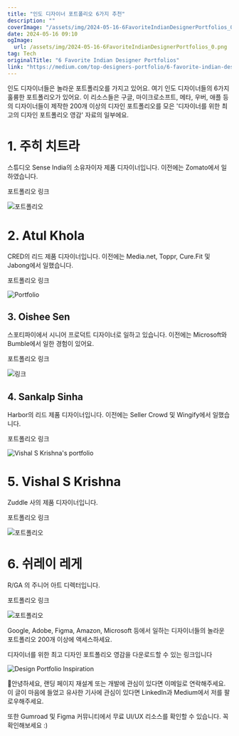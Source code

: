 ```yaml
---
title: "인도 디자이너 포트폴리오 6가지 추천"
description: ""
coverImage: "/assets/img/2024-05-16-6FavoriteIndianDesignerPortfolios_0.png"
date: 2024-05-16 09:10
ogImage: 
  url: /assets/img/2024-05-16-6FavoriteIndianDesignerPortfolios_0.png
tag: Tech
originalTitle: "6 Favorite Indian Designer Portfolios"
link: "https://medium.com/top-designers-portfolio/6-favorite-indian-designer-portfolios-b3dd7f626a48"
---
```



인도 디자이너들은 놀라운 포트폴리오를 가지고 있어요. 여기 인도 디자이너들의 6가지 훌륭한 포트폴리오가 있어요. 이 리소스들은 구글, 마이크로소프트, 메타, 우버, 애플 등의 디자이너들이 제작한 200개 이상의 디자인 포트폴리오를 모은 '디자이너를 위한 최고의 디자인 포트폴리오 영감' 자료의 일부에요.

# 1. 주히 치트라



스튜디오 Sense India의 소유자이자 제품 디자이너입니다. 이전에는 Zomato에서 일하였습니다.

포트폴리오 링크

![포트폴리오](/assets/img/2024-05-16-6FavoriteIndianDesignerPortfolios_1.png)

# 2. Atul Khola



CRED의 리드 제품 디자이너입니다. 이전에는 Media.net, Toppr, Cure.Fit 및 Jabong에서 일했습니다.

포트폴리오 링크

![Portfolio](/assets/img/2024-05-16-6FavoriteIndianDesignerPortfolios_2.png)

## 3. Oishee Sen



스포티파이에서 시니어 프로덕트 디자이너로 일하고 있습니다. 이전에는 Microsoft와 Bumble에서 일한 경험이 있어요.

포트폴리오 링크

![링크](/assets/img/2024-05-16-6FavoriteIndianDesignerPortfolios_3.png)

## 4. Sankalp Sinha



Harbor의 리드 제품 디자이너입니다. 이전에는 Seller Crowd 및 Wingify에서 일했습니다.

포트폴리오 링크

![Vishal S Krishna's portfolio](/assets/img/2024-05-16-6FavoriteIndianDesignerPortfolios_4.png)

# 5. Vishal S Krishna



Zuddle 사의 제품 디자이너입니다.

포트폴리오 링크

![포트폴리오](/assets/img/2024-05-16-6FavoriteIndianDesignerPortfolios_5.png)

# 6. 쉬레이 레게



R/GA 의 주니어 아트 디렉터입니다.

포트폴리오 링크

![포트폴리오](/assets/img/2024-05-16-6FavoriteIndianDesignerPortfolios_6.png)

Google, Adobe, Figma, Amazon, Microsoft 등에서 일하는 디자이너들의 놀라운 포트폴리오 200개 이상에 액세스하세요.



디자이너를 위한 최고 디자인 포트폴리오 영감을 다운로드할 수 있는 링크입니다

![Design Portfolio Inspiration](/assets/img/2024-05-16-6FavoriteIndianDesignerPortfolios_7.png)

👋안녕하세요, 랜딩 페이지 재설계 또는 개발에 관심이 있다면 이메일로 연락해주세요. 이 글이 마음에 들었고 유사한 기사에 관심이 있다면 LinkedIn과 Medium에서 저를 팔로우해주세요.

또한 Gumroad 및 Figma 커뮤니티에서 무료 UI/UX 리소스를 확인할 수 있습니다. 꼭 확인해보세요 :)
